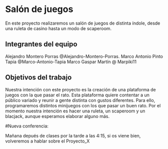# Salón de juegos

En este proyecto realizaremos un salón de juegos de distinta índole, desde una ruleta de casino hasta un modo de scaperoom.

## Integrantes del equipo

Alejandro Montero Porras @Alejandro-Montero-Porras.
Marco Antonio Pinto Tapia @Marco-Antonio-Tapia
Marco Gaspar Martín @ Marpiki11

## Objetivos del trabajo

Nuestra intención con este proyecto es la creación de una plataforma de juegos con la que pasar el rato. Esta plataforma quiere contentar a un público variado y reunir a gente distinta con gustos diferentes. Para ello, programaremos distintos minijuegos con los que pasar un buen rato. Por el momento nuestra intención es hacer una ruleta, un scaperoom y un blacjack, aunque esperamos elaborar alguno más.


#Nueva conferencia:

Mañana depués de clases por la tarde a las 4:15, si os viene bien, volveremos a hablar sobre el Proyecto_X

